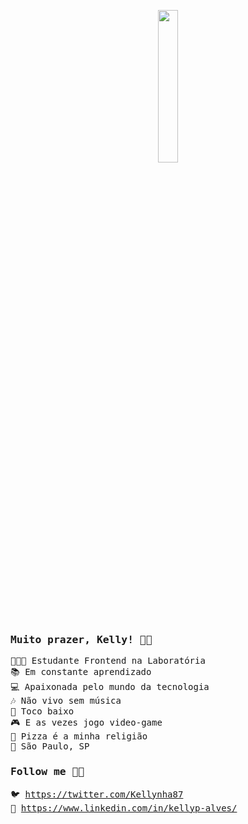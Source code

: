 <p align="center">
 <img width="25%" src="https://media.giphy.com/media/U7bl3Rw7ya7isgzVt3/giphy.gif" />
</p>

<samp>

### Muito prazer, Kelly! 👩🏻

👩🏻‍💻 Estudante Frontend na Laboratória <br>
📚 Em constante aprendizado <br>
💻 Apaixonada pelo mundo da tecnologia <br>
🎶 Não vivo sem música <br>
🎸 Toco baixo <br>
🎮 E as vezes jogo video-game <br>
🍕 Pizza é a minha religião <br>
📍 São Paulo, SP <br>

  

### Follow me 💁🏻 

🐦 https://twitter.com/Kellynha87 <br>
💼 https://www.linkedin.com/in/kellyp-alves/ <br>

</samp>
